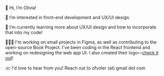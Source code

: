 👋 Hi, I’m Olivia!

👀 I’m interested in front-end development and UX/UI design.

🌱 I’m currently learning more about UX/UI design and how to incorporate that into my code! 

👩🏻‍💻 I'm working on small projects in Figma, as well as contributing to the open-source Book Project. I've been coding in the React frontend and working on redesigning the web app UI. I also created their logo—<a href="https://github.com/Project-Books/book-project">check it out</a>!

✉️ I'd love to hear from you! Reach out to ofvoler (at) gmail dot com
